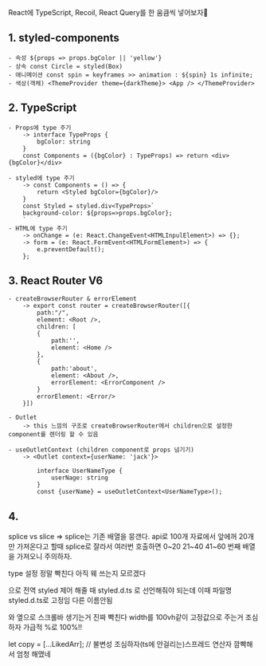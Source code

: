 React에 TypeScript, Recoil, React Query를 한 움큼씩 넣어보자🎨

## 1. styled-components
    - 속성 ${props => props.bgColor || 'yellow'}
    - 상속 const Circle = styled(Box)
    - 애니메이션 const spin = keyframes >> animation : ${spin} 1s infinite;
    - 색상(객체) <ThemeProvider theme={darkTheme}> <App /> </ThemeProvider>

## 2. TypeScript
    - Props에 type 주기
        -> interface TypeProps {
            bgColor: string
        }
        const Components = ({bgColor} : TypeProps) => return <div>{bgColor}</div>

    - styled에 type 주기
        -> const Components = () => {
            return <Styled bgColor={bgColor}/>
        }
        const Styled = styled.div<TypeProps>`
        background-color: ${props=>props.bgColor};
        `
    - HTML에 type 주기
        -> onChange = (e: React.ChangeEvent<HTMLInpulElement>) => {};
        -> form = (e: React.FormEvent<HTMLFormElement>) => {
            e.preventDefault();
        };

## 3. React Router V6
    - createBrowserRouter & errorElement
        -> export const router = createBrowserRouter([{
            path:"/",
            element: <Root />,
            children: [
            {
                path:'',
                element: <Home />
            },  
            {
                path:'about',
                element: <About />,
                errorElement: <ErrorComponent />
            }
            errorElement: <Error/>
        }])

    - Outlet
        -> this 느낌의 구조로 createBrowserRouter에서 children으로 설정한 component를 렌더링 할 수 있음 

    - useOutletContext (children component로 props 넘기기)
        -> <Outlet context={userName: 'jack'}>
            
            interface UserNameType {
                userNage: string
            }
            const {userName} = useOutletContext<UserNameType>();

## 4. 

splice vs slice => splice는 기존 배열을 뭉갠다. api로 100개 자료에서 앞에꺼 20개만 가져온다고 할때 splice로 잘라서 여러번 호출하면 0~20 21~40 41~60 번째 배열을 가져오니 주의하자. 

type 설정 정말 빡친다 아직 웨 쓰는지 모르겠다

<ThemeProvider theme={theme}>으로 전역 styled 제어 해줄 때 styled.d.ts 로 선언해줘야 되는데 이때 파일명 styled.d.ts로 고정임 다른 이름안됨 

와 옆으로 스크롤바 생기는거 진짜 빡친다
width를 100vh같이 고정값으로 주는거 조심하자 가급적 %로 100%!!

let copy = [...LikedArr]; // 불변성 조심하자(ts에 안걸리는)스프레드 연산자 깜빡해서 엄청 해맸네